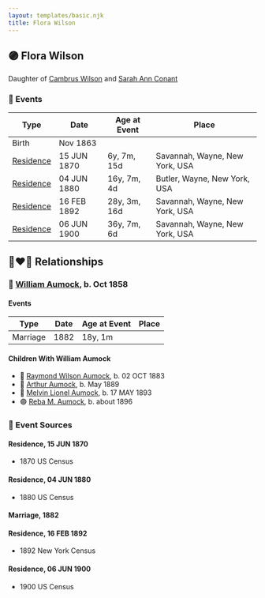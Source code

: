 ```yaml
---
layout: templates/basic.njk
title: Flora Wilson
---
```

## 🟣 Flora Wilson

Daughter of [Cambrus Wilson](/people/8/82575654) and [Sarah Ann Conant](/people/3/3929404)

### 📆 Events

Type | Date | Age at Event | Place
------ | ------ | ------ | ------
Birth | Nov 1863 |  |
[Residence](#event-event-0) | 15 JUN 1870 | 6y, 7m, 15d | Savannah, Wayne, New York, USA
[Residence](#event-event-1) | 04 JUN 1880 | 16y, 7m, 4d | Butler, Wayne, New York, USA
[Residence](#event-event-2) | 16 FEB 1892 | 28y, 3m, 16d | Savannah, Wayne, New York, USA
[Residence](#event-event-3) | 06 JUN 1900 | 36y, 7m, 6d | Savannah, Wayne, New York, USA

## 👩‍❤️‍👨 Relationships

### 🔵 [William Aumock](/people/5/50418111), b. Oct 1858

#### Events

Type | Date | Age at Event | Place
------ | ------ | ------ | ------
Marriage | 1882 | 18y, 1m |
#### Children With William Aumock
* 🔵 [Raymond Wilson Aumock](/people/1/17962037), b. 02 OCT 1883
* 🔵 [Arthur Aumock](/people/2/29296932), b. May 1889
* 🔵 [Melvin Lionel Aumock](/people/5/52466857), b. 17 MAY 1893
* 🟣 [Reba M. Aumock](/people/2/20205610), b. about 1896
### 📰 Event Sources

#### <a id="event-event-0"></a> Residence, 15 JUN 1870
* 1870 US Census

#### <a id="event-event-1"></a> Residence, 04 JUN 1880
* 1880 US Census

#### <a id="event-family-0-event-0"></a> Marriage, 1882

#### <a id="event-event-2"></a> Residence, 16 FEB 1892
* 1892 New York Census

#### <a id="event-event-3"></a> Residence, 06 JUN 1900
* 1900 US Census